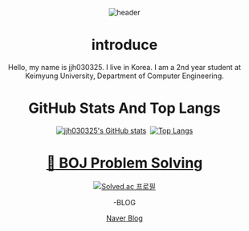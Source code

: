 <div align="center">

  ![header](https://capsule-render.vercel.app/api?type=waving&text=Hello%20World)

  <h1>introduce</h1>
  
  Hello, my name is jjh030325. I live in Korea. I am a 2nd year student at Keimyung University, Department of Computer Engineering.
  
  <h1>GitHub Stats And Top Langs</h1>
  
  [![jjh030325's GitHub stats](https://github-readme-stats.vercel.app/api?username=jjh030325&count-private=true&theme=dark)](https://github.com/jjh030325/github-readme-stats)
﻿  [![Top Langs](https://github-readme-stats.vercel.app/api/top-langs/?username=jjh030325&langs_count=10&layout=compact&theme=dark)](https://github.com/jjh030325/jjh030325)

  <a href=https://solved.ac/profile/wpqlks7> <h1>:muscle: BOJ Problem Solving </h1> </a>

  [![Solved.ac
  프로필](http://mazassumnida.wtf/api/v2/generate_badge?boj=wpqlks7)](https://solved.ac/wpqlks7)

  -BLOG

  [Naver Blog](https://blog.naver.com/wpqlks7)
</div>

